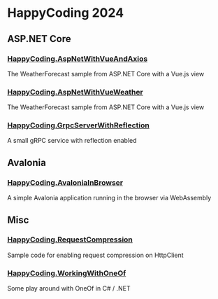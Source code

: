 # HappyCoding 2024
## ASP.NET Core
### [HappyCoding.AspNetWithVueAndAxios](HappyCoding.AspNetWithVueAndAxios)
The WeatherForecast sample from ASP.NET Core with a Vue.js view

### [HappyCoding.AspNetWithVueWeather](HappyCoding.AspNetWithVueWeather)
The WeatherForecast sample from ASP.NET Core with a Vue.js view

### [HappyCoding.GrpcServerWithReflection](HappyCoding.GrpcServerWithReflection)
A small gRPC service with reflection enabled

## Avalonia
### [HappyCoding.AvaloniaInBrowser](HappyCoding.AvaloniaInBrowser)
A simple Avalonia application running in the browser via WebAssembly

## Misc
### [HappyCoding.RequestCompression](HappyCoding.RequestCompression)
Sample code for enabling request compression on HttpClient

### [HappyCoding.WorkingWithOneOf](HappyCoding.WorkingWithOneOf)
Some play around with OneOf in C# / .NET